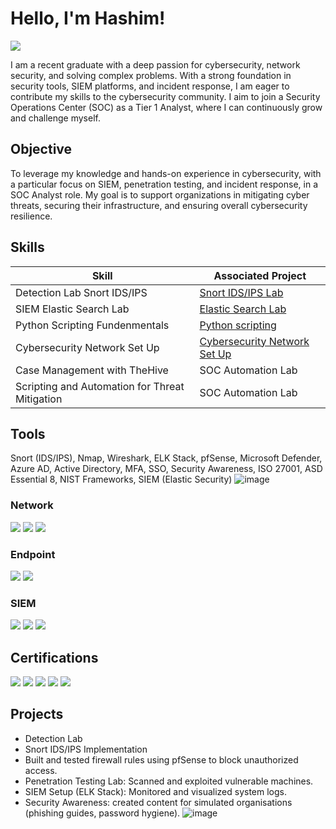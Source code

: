 # Hello, I'm Hashim!
<a href="https://linkedin.com/in/hashim-h-4a1707194"><img src="https://img.shields.io/badge/-LinkedIn-0072b1?&style=for-the-badge&logo=linkedin&logoColor=white" /></a>

I am a recent graduate with a deep passion for cybersecurity, network security, and solving complex problems. With a strong foundation in security tools, SIEM platforms, and incident response, I am eager to contribute my skills to the cybersecurity community. I aim to join a Security Operations Center (SOC) as a Tier 1 Analyst, where I can continuously grow and challenge myself.



## Objective
To leverage my knowledge and hands-on experience in cybersecurity, with a particular focus on SIEM, penetration testing, and incident response, in a SOC Analyst role. My goal is to support organizations in mitigating cyber threats, securing their infrastructure, and ensuring overall cybersecurity resilience.



## Skills

| Skill                                         | Associated Project         |
|-----------------------------------------------|----------------------------|
| Detection Lab Snort IDS/IPS          | <a href="https://github.com/HashSayd/Detection-Lab-Snort-IDS-IPS-/tree/main">Snort IDS/IPS Lab</a>|
| SIEM Elastic Search Lab  | <a href="https://github.com/HashSayd/Elastic-Search-Lab-">Elastic Search Lab</a>|
| Python Scripting Fundenmentals         | <a href="https://github.com/HashSayd/Python-Scripting-Project/blob/main/README.md"> Python scripting|
| Cybersecurity Network Set Up      | <a href="https://github.com/HashSayd/Cybersecurity-Network-Set-up-/blob/main/README.md"> Cybersecurity Network Set Up|
| Case Management with TheHive                  | SOC Automation Lab|
| Scripting and Automation for Threat Mitigation | SOC Automation Lab|

## Tools

Snort (IDS/IPS), Nmap, Wireshark, ELK Stack, pfSense, Microsoft Defender, Azure AD, Active Directory, MFA, SSO, Security Awareness, ISO 27001, ASD Essential 8, NIST Frameworks, SIEM (Elastic Security)
![image](https://github.com/user-attachments/assets/cfd34ad1-ad14-46e7-a3b8-e4e6f4f45b55)


### Network
<div>
    <img src="https://img.shields.io/badge/-Wireshark-1679A7?&style=for-the-badge&logo=Wireshark&logoColor=white" />
    <img src="https://img.shields.io/badge/-Suricata-EF3B2D?&style=for-the-badge&logo=Suricata&logoColor=white" />
    <img src="https://img.shields.io/badge/-Zeek-777BB4?&style=for-the-badge&logo=Zeek&logoColor=white" />
</div>

### Endpoint
<div>
    <img src="https://img.shields.io/badge/-Microsoft_Defender_for_Endpoint-00A4EF?&style=for-the-badge&logo=Microsoft&logoColor=white" />
    <img src="https://img.shields.io/badge/-Velociraptor-4B275F?&style=for-the-badge&logo=Velociraptor&logoColor=white" />
</div>

### SIEM
<div>
    <img src="https://img.shields.io/badge/-Microsoft_Sentinel-0078D4?&style=for-the-badge&logo=Microsoft&logoColor=white" />
    <img src="https://img.shields.io/badge/-Splunk-000000?&style=for-the-badge&logo=Splunk&logoColor=white" />
    <img src="https://img.shields.io/badge/-Elastic-005571?&style=for-the-badge&logo=Elastic&logoColor=white" />
</div>

## Certifications
<div>
<img src="https://img.shields.io/badge/-Security%2B-FF0000?&style=for-the-badge&logo=CompTIA&logoColor=white" />
<img src="https://img.shields.io/badge/-Network%2B-007ACC?&style=for-the-badge&logo=CompTIA&logoColor=white" />
<img src="https://img.shields.io/badge/-A%2B-4D4D4D?&style=for-the-badge&logo=CompTIA&logoColor=white" />
<img src="https://img.shields.io/badge/-CDSA-006400?&style=for-the-badge&logoColor=white" />
<img src="https://img.shields.io/badge/-CCD-000080?&style=for-the-badge&logoColor=white" />
</div>

## Projects
- Detection Lab
- Snort IDS/IPS Implementation
- Built and tested firewall rules using pfSense to block unauthorized access.
- Penetration Testing Lab: Scanned and exploited vulnerable machines.
- SIEM Setup (ELK Stack): Monitored and visualized system logs.
- Security Awareness: created content for simulated organisations (phishing guides, password hygiene).
![image](https://github.com/user-attachments/assets/68ca50f9-7f0f-49f5-832d-c87757286118)
